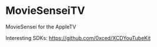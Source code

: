 # MovieSenseiTV
MovieSensei for the AppleTV

Interesting SDKs:
https://github.com/0xced/XCDYouTubeKit

